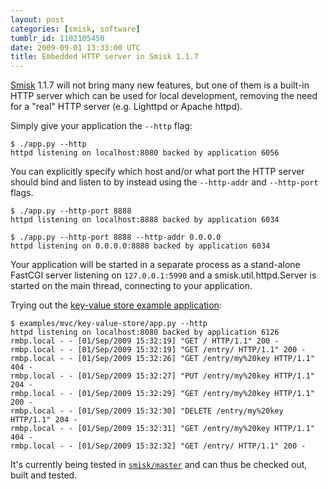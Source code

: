 ```yaml
---
layout: post
categories: [smisk, software]
tumblr_id: 1102105450
date: 2009-09-01 13:33:00 UTC
title: Embedded HTTP server in Smisk 1.1.7
---
```


<a href="http://python-smisk.org/">Smisk</a> 1.1.7 will not bring many new features, but one of them is a built-in HTTP server which can be used for local development, removing the need for a "real" HTTP server (e.g. Lighttpd or Apache httpd).

Simply give your application the <code>--http</code> flag:

    $ ./app.py --http
    httpd listening on localhost:8080 backed by application 6056

You can explicitly specify which host and/or what port the HTTP server should bind and listen to by instead using the <code>--http-addr</code> and <code>--http-port</code> flags.

    $ ./app.py --http-port 8888
    httpd listening on localhost:8888 backed by application 6034

    $ ./app.py --http-port 8888 --http-addr 0.0.0.0
    httpd listening on 0.0.0.0:8888 backed by application 6034

Your application will be started in a separate process as a stand-alone FastCGI server listening on <code>127.0.0.1:5990</code> and a smisk.util.httpd.Server is started on the main thread, connecting to your application.

Trying out the <a href="http://github.com/rsms/smisk/tree/67a791c031aba195f1c337a3381a81e5ca8a03b7/examples/mvc/key-value-store">key-value store example application</a>:

    $ examples/mvc/key-value-store/app.py --http
    httpd listening on localhost:8080 backed by application 6126
    rmbp.local - - [01/Sep/2009 15:32:19] "GET / HTTP/1.1" 200 -
    rmbp.local - - [01/Sep/2009 15:32:19] "GET /entry/ HTTP/1.1" 200 -
    rmbp.local - - [01/Sep/2009 15:32:26] "GET /entry/my%20key HTTP/1.1" 404 -
    rmbp.local - - [01/Sep/2009 15:32:27] "PUT /entry/my%20key HTTP/1.1" 204 -
    rmbp.local - - [01/Sep/2009 15:32:29] "GET /entry/my%20key HTTP/1.1" 200 -
    rmbp.local - - [01/Sep/2009 15:32:30] "DELETE /entry/my%20key HTTP/1.1" 204 -
    rmbp.local - - [01/Sep/2009 15:32:31] "GET /entry/my%20key HTTP/1.1" 404 -
    rmbp.local - - [01/Sep/2009 15:32:32] "GET /entry/ HTTP/1.1" 200 -

It's currently being tested in <a href="http://github.com/rsms/smisk/tree/master"><code>smisk/master</code></a> and can thus be checked out, built and tested.
